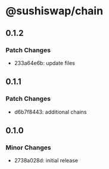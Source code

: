 # @sushiswap/chain

## 0.1.2

### Patch Changes

- 233a64e6b: update files

## 0.1.1

### Patch Changes

- d6b7f8443: additional chains

## 0.1.0

### Minor Changes

- 2738a028d: initial release
